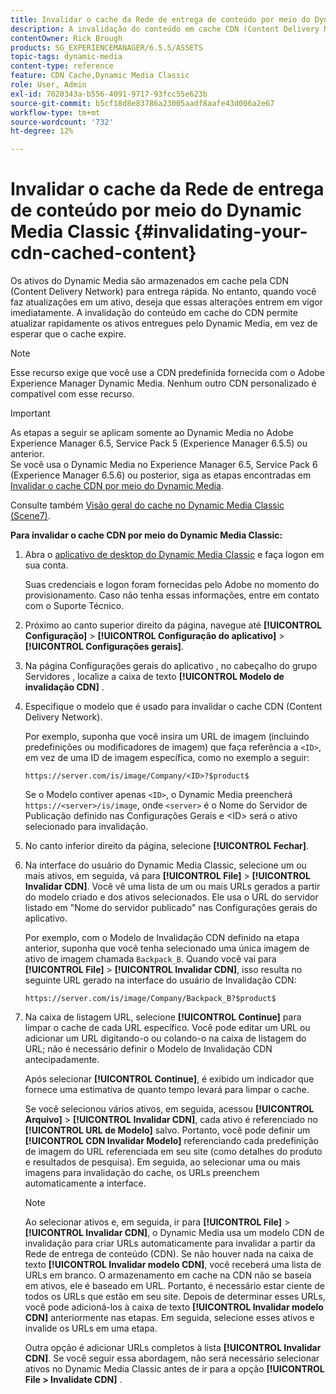 ```yaml
---
title: Invalidar o cache da Rede de entrega de conteúdo por meio do Dynamic Media Classic
description: A invalidação do conteúdo em cache CDN (Content Delivery Network) permite atualizar rapidamente os ativos entregues pelo Dynamic Media Classic, em vez de esperar que o cache expire.
contentOwner: Rick Brough
products: SG_EXPERIENCEMANAGER/6.5.5/ASSETS
topic-tags: dynamic-media
content-type: reference
feature: CDN Cache,Dynamic Media Classic
role: User, Admin
exl-id: 7020343a-b556-4091-9717-93fcc55e623b
source-git-commit: b5cf18d8e83786a23005aadf8aafe43d006a2e67
workflow-type: tm+mt
source-wordcount: '732'
ht-degree: 12%

---
```


# Invalidar o cache da Rede de entrega de conteúdo por meio do Dynamic Media Classic {#invalidating-your-cdn-cached-content}

Os ativos do Dynamic Media são armazenados em cache pela CDN (Content Delivery Network) para entrega rápida. No entanto, quando você faz atualizações em um ativo, deseja que essas alterações entrem em vigor imediatamente. A invalidação do conteúdo em cache do CDN permite atualizar rapidamente os ativos entregues pelo Dynamic Media, em vez de esperar que o cache expire.

>[!NOTE]
>
>Esse recurso exige que você use a CDN predefinida fornecida com o Adobe Experience Manager Dynamic Media. Nenhum outro CDN personalizado é compatível com esse recurso.

>[!IMPORTANT]
>
>As etapas a seguir se aplicam somente ao Dynamic Media no Adobe Experience Manager 6.5, Service Pack 5 (Experience Manager 6.5.5) ou anterior.<br>Se você usa o Dynamic Media no Experience Manager 6.5, Service Pack 6 (Experience Manager 6.5.6) ou posterior, siga as etapas encontradas em  [Invalidar o cache CDN por meio do Dynamic Media](/help/assets/invalidate-cdn-cache-dynamic-media.md).

Consulte também [Visão geral do cache no Dynamic Media Classic (Scene7)](https://helpx.adobe.com/experience-manager/scene7/kb/base/caching-questions/scene7-caching-overview.html).

**Para invalidar o cache CDN por meio do Dynamic Media Classic:**

1. Abra o [aplicativo de desktop do Dynamic Media Classic](https://experienceleague.adobe.com/docs/dynamic-media-classic/using/intro/dynamic-media-classic-desktop-app.html#system-requirements-dmc-app) e faça logon em sua conta.

   Suas credenciais e logon foram fornecidas pelo Adobe no momento do provisionamento. Caso não tenha essas informações, entre em contato com o Suporte Técnico.

1. Próximo ao canto superior direito da página, navegue até **[!UICONTROL Configuração]** > **[!UICONTROL Configuração do aplicativo]** > **[!UICONTROL Configurações gerais]**.
1. Na página Configurações gerais do aplicativo , no cabeçalho do grupo Servidores , localize a caixa de texto **[!UICONTROL Modelo de invalidação CDN]** .

1. Especifique o modelo que é usado para invalidar o cache CDN (Content Delivery Network).

   Por exemplo, suponha que você insira um URL de imagem (incluindo predefinições ou modificadores de imagem) que faça referência a `<ID>`, em vez de uma ID de imagem específica, como no exemplo a seguir:

   `https://server.com/is/image/Company/<ID>?$product$`

   Se o Modelo contiver apenas `<ID>`, o Dynamic Media preencherá `https://<server>/is/image`, onde `<server>` é o Nome do Servidor de Publicação definido nas Configurações Gerais e &lt;ID> será o ativo selecionado para invalidação.

1. No canto inferior direito da página, selecione **[!UICONTROL Fechar]**.
1. Na interface do usuário do Dynamic Media Classic, selecione um ou mais ativos, em seguida, vá para **[!UICONTROL File]** > **[!UICONTROL Invalidar CDN]**. Você vê uma lista de um ou mais URLs gerados a partir do modelo criado e dos ativos selecionados. Ele usa o URL do servidor listado em &quot;Nome do servidor publicado&quot; nas Configurações gerais do aplicativo.

   Por exemplo, com o Modelo de Invalidação CDN definido na etapa anterior, suponha que você tenha selecionado uma única imagem de ativo de imagem chamada `Backpack_B`. Quando você vai para **[!UICONTROL File]** > **[!UICONTROL Invalidar CDN]**, isso resulta no seguinte URL gerado na interface do usuário de Invalidação CDN:

   `https://server.com/is/image/Company/Backpack_B?$product$`

1. Na caixa de listagem URL, selecione **[!UICONTROL Continue]** para limpar o cache de cada URL específico. Você pode editar um URL ou adicionar um URL digitando-o ou colando-o na caixa de listagem do URL; não é necessário definir o Modelo de Invalidação CDN antecipadamente.

   Após selecionar **[!UICONTROL Continue]**, é exibido um indicador que fornece uma estimativa de quanto tempo levará para limpar o cache.

   Se você selecionou vários ativos, em seguida, acessou **[!UICONTROL Arquivo]** > **[!UICONTROL Invalidar CDN]**, cada ativo é referenciado no **[!UICONTROL URL de Modelo]** salvo. Portanto, você pode definir um **[!UICONTROL CDN Invalidar Modelo]** referenciando cada predefinição de imagem do URL referenciada em seu site (como detalhes do produto e resultados de pesquisa). Em seguida, ao selecionar uma ou mais imagens para invalidação do cache, os URLs preenchem automaticamente a interface.

   >[!NOTE]
   >
   >Ao selecionar ativos e, em seguida, ir para **[!UICONTROL File]** > **[!UICONTROL Invalidar CDN]**, o Dynamic Media usa um modelo CDN de invalidação para criar URLs automaticamente para invalidar a partir da Rede de entrega de conteúdo (CDN). Se não houver nada na caixa de texto **[!UICONTROL Invalidar modelo CDN]**, você receberá uma lista de URLs em branco. O armazenamento em cache na CDN não se baseia em ativos, ele é baseado em URL. Portanto, é necessário estar ciente de todos os URLs que estão em seu site. Depois de determinar esses URLs, você pode adicioná-los à caixa de texto **[!UICONTROL Invalidar modelo CDN]** anteriormente nas etapas. Em seguida, selecione esses ativos e invalide os URLs em uma etapa.
   >
   >Outra opção é adicionar URLs completos à lista **[!UICONTROL Invalidar CDN]**. Se você seguir essa abordagem, não será necessário selecionar ativos no Dynamic Media Classic antes de ir para a opção **[!UICONTROL File > Invalidate CDN]** .
